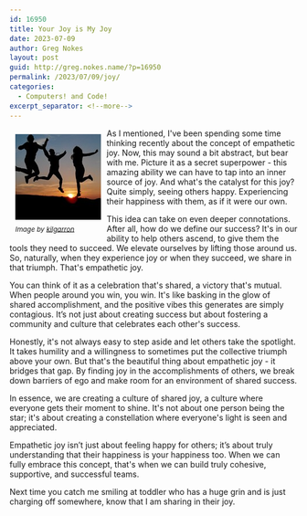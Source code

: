 ```yaml
---
id: 16950
title: Your Joy is My Joy
date: 2023-07-09
author: Greg Nokes
layout: post
guid: http://greg.nokes.name/?p=16950
permalink: /2023/07/09/joy/
categories:
  - Computers! and Code!
excerpt_separator: <!--more-->
---
```


<div style="float: left; padding: 10px 10px 10px 10px;"><img src="/binaries/2023/07/joy.jpg" width="150" alt=" Balanced Rocks"><br />
<sub><i>Image by <a href="https://www.flickr.com/photos/kilgarron/N">kilgarron</a></i></sub></div>

As I mentioned, I've been spending some time thinking recently about the concept of empathetic joy. Now, this may sound a bit abstract, but bear with me. Picture it as a secret superpower - this amazing ability we can have to tap into an inner source of joy. And what's the catalyst for this joy? Quite simply, seeing others happy. Experiencing their happiness with them, as if it were our own.

<!--more-->

This idea can take on even deeper connotations. After all, how do we define our success? It's in our ability to help others ascend, to give them the tools they need to succeed. We elevate ourselves by lifting those around us. So, naturally, when they experience joy or when they succeed, we share in that triumph. That's empathetic joy.

You can think of it as a celebration that's shared, a victory that's mutual. When people around you win, you win. It's like basking in the glow of shared accomplishment, and the positive vibes this generates are simply contagious. It’s not just about creating success but about fostering a community and culture that celebrates each other's success.

Honestly, it's not always easy to step aside and let others take the spotlight. It takes humility and a willingness to sometimes put the collective triumph above your own. But that's the beautiful thing about empathetic joy - it bridges that gap. By finding joy in the accomplishments of others, we break down barriers of ego and make room for an environment of shared success.

In essence, we are creating a culture of shared joy, a culture where everyone gets their moment to shine. It's not about one person being the star; it's about creating a constellation where everyone's light is seen and appreciated.

Empathetic joy isn’t just about feeling happy for others; it’s about truly understanding that their happiness is your happiness too. When we can fully embrace this concept, that's when we can build truly cohesive, supportive, and successful teams.

Next time you catch me smiling at toddler who has a huge grin and is just charging off somewhere, know that I am sharing in their joy.
